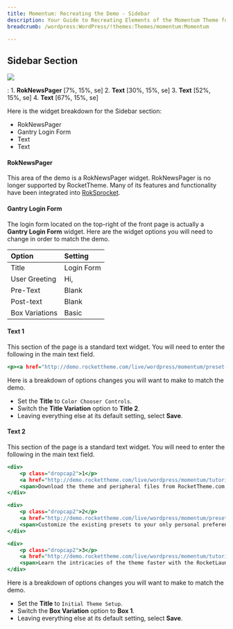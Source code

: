 ```yaml
---
title: Momentum: Recreating the Demo - Sidebar
description: Your Guide to Recreating Elements of the Momentum Theme for WordPress
breadcrumb: /wordpress:WordPress/!themes:Themes/momentum:Momentum

---
```


Sidebar Section
-----

![][demo1]

: 1. **RokNewsPager** [7%, 15%, se]
  2. **Text** [30%, 15%, se]
  3. **Text** [52%, 15%, se]
  4. **Text** [67%, 15%, se]

Here is the widget breakdown for the Sidebar section:

* RokNewsPager
* Gantry Login Form
* Text
* Text

#### RokNewsPager

This area of the demo is a RokNewsPager widget. RokNewsPager is no longer supported by RocketTheme. Many of its features and functionality have been integrated into [RokSprocket][roksprocket].

#### Gantry Login Form

The login form located on the top-right of the front page is actually a **Gantry Login Form** widget. Here are the widget options you will need to change in order to match the demo.

| Option            | Setting                         |
| :---------------- | :------------------------------ |
| Title             | Login Form                      |
| User Greeting     | Hi,                             |
| Pre-Text          | Blank                           |
| Post-text         | Blank                           |
| Box Variations    | Basic                           |

#### Text 1

This section of the page is a standard text widget. You will need to enter the following in the main text field.

~~~ .html
<p><a href="http://demo.rockettheme.com/live/wordpress/momentum/preset-styles/">Customize</a> the theme's <strong>color scheme</strong> via the Gantry administrator. Control various style elements such as <strong>link, text and background color</strong>, of the current or new <strong>presets</strong>.</p>
~~~

Here is a breakdown of options changes you will want to make to match the demo.

* Set the **Title** to `Color Chooser Controls`.
* Switch the **Title Variation** option to **Title 2**.
* Leaving everything else at its default setting, select **Save**.

#### Text 2

This section of the page is a standard text widget. You will need to enter the following in the main text field.

~~~ .html
<div>
    <p class="dropcap2">1</p>
    <a href="http://demo.rockettheme.com/live/wordpress/momentum/tutorials/installation/"><span class="heading1 nomargintop nomarginbottom">Essential Downloads</span></a>
    <span>Download the theme and peripheral files from RocketTheme.com.</span>
</div>

<div>
    <p class="dropcap2">2</p>
    <a href="http://demo.rockettheme.com/live/wordpress/momentum/preset-styles/"><span class="heading1 nomargintop nomarginbottom">Style Configuration</span></a>
    <span>Customize the existing presets to your only personal preference and save.</span>
</div>

<div>
    <p class="dropcap2">3</p>
    <a href="http://demo.rockettheme.com/live/wordpress/momentum/tutorials/rocketlauncher/"><span class="heading1 nomargintop nomarginbottom">Launcher Assist</span></a>
    <span>Learn the intricacies of the theme faster with the RocketLauncher.</span>
</div>
~~~

Here is a breakdown of options changes you will want to make to match the demo.

* Set the **Title** to `Initial Theme Setup`.
* Switch the **Box Variation** option to **Box 1**.
* Leaving everything else at its default setting, select **Save**.

[demo1]: assets/demo_7.jpeg
[roksprocket]: ../../plugins/roksprocket/
